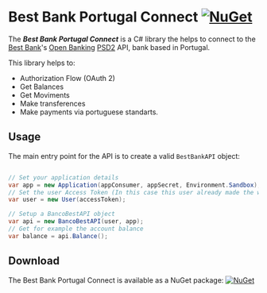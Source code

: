 # Best Bank Portugal Connect [![NuGet](https://img.shields.io/nuget/v/BestBankPortugalConnect.svg)](https://www.nuget.org/packages/BestBankPortugalConnect/)
The ***Best Bank Portugal Connect*** is a C# library the helps to connect to the [Best Bank](https://www.bancobest.pt/)'s [Open Banking](https://openbankproject.com/) [PSD2](https://www.evry.com/en/news/articles/psd2-the-directive-that-will-change-banking-as-we-know-it/) API, bank based in Portugal. 



This library helps to:

* Authorization Flow (OAuth 2)
* Get Balances
* Get Moviments
* Make transferences
* Make payments via portuguese standarts.

## Usage

The main entry point for the API is to create a valid `BestBankAPI` object:

```csharp

// Set your application details
var app = new Application(appConsumer, appSecret, Environment.Sandbox); 
// Set the user Access Token (In this case this user already made the whole OAUth 2 previously)
var user = new User(accessToken); 

// Setup a BancoBestAPI object
var api = new BancoBestAPI(user, app); 
// Get for example the account balance
var balance = api.Balance(); 
```

## Download

The Best Bank Portugal Connect is available as a NuGet package: [![NuGet](https://img.shields.io/nuget/v/BestBankPortugalConnect.svg)](https://www.nuget.org/packages/BestBankPortugalConnect/)
